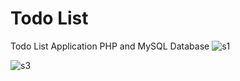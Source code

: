 # Todo List
Todo List Application PHP and MySQL Database
![s1](https://user-images.githubusercontent.com/78706592/155690245-3e350eef-6a80-4df6-9e3d-337860a48614.png)

![s3](https://user-images.githubusercontent.com/78706592/155690294-7a10e70e-3c07-4c7e-a72e-38dc4412fda6.png)
